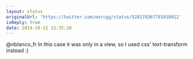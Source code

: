 ```yaml
---
layout: status
originalUrl: 'https://twitter.com/marcgg/status/528178367791910912'
isReply: true
date: 2014-10-31 13:35:10
---
```


@nblanco_fr In this case it was only in a view, so I used css' text-transform instead :)
